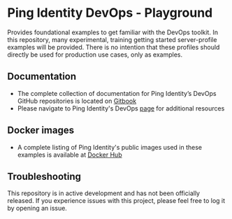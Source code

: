 # Ping Identity DevOps - Playground
Provides foundational examples to get familiar with the DevOps toolkit. In this repository, many experimental, training
getting started server-profile examples will be provided.  There is no intention that these profiles should directly
be used for production use cases, only as examples.

## Documentation
 * The complete collection of documentation for Ping Identity’s DevOps GitHub repositories is located on [Gitbook](https://pingidentity-devops.gitbook.io/devops/)
 * Please navigate to Ping Identity's DevOps [page](https://www.pingidentity.com/content/developer/en/devops.html) for additional resources

## Docker images

* A complete listing of Ping Identity's public images used in these examples is available at [Docker Hub](https://hub.docker.com/u/pingidentity/)

## Troubleshooting
This repository is in active development and has not been officially released. 
If you experience issues with this project, please feel free to log it by opening an issue.
